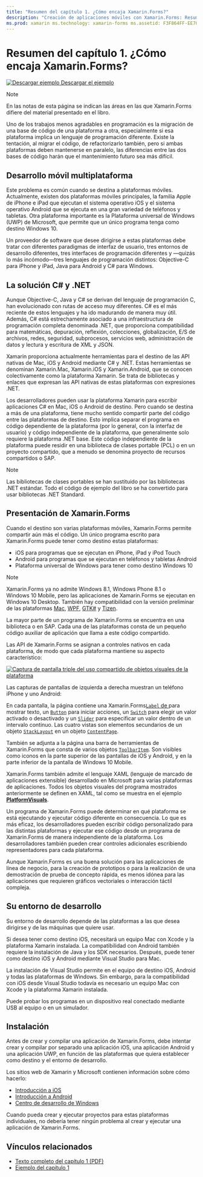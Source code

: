 ```yaml
---
title: "Resumen del capítulo 1. ¿Cómo encaja Xamarin.Forms?"
description: "Creación de aplicaciones móviles con Xamarin.Forms: Resumen del capítulo 1. ¿Cómo encaja Xamarin.Forms?"
ms.prod: xamarin ms.technology: xamarin-forms ms.assetid: F3F864FF-EE70-49D0-90D1-388889037625 author: davidbritch ms.author: dabritch ms.date: 07/19/2018 no-loc: [Xamarin.Forms, Xamarin.Essentials]
---
```


# <a name="summary-of-chapter-1-how-does-xamarinforms-fit-in"></a>Resumen del capítulo 1. ¿Cómo encaja Xamarin.Forms?

[![Descargar ejemplo](~/media/shared/download.png) Descargar el ejemplo](https://github.com/xamarin/xamarin-forms-book-samples/tree/master/Chapter01)

> [!NOTE]
> En las notas de esta página se indican las áreas en las que Xamarin.Forms difiere del material presentado en el libro.

Uno de los trabajos menos agradables en programación es la migración de una base de código de una plataforma a otra, especialmente si esa plataforma implica un lenguaje de programación diferente. Existe la tentación, al migrar el código, de refactorizarlo también, pero si ambas plataformas deben mantenerse en paralelo, las diferencias entre las dos bases de código harán que el mantenimiento futuro sea más difícil.

## <a name="cross-platform-mobile-development"></a>Desarrollo móvil multiplataforma

Este problema es común cuando se destina a plataformas móviles. Actualmente, existen dos plataformas móviles principales, la familia Apple de iPhone e iPad que ejecutan el sistema operativo iOS y el sistema operativo Android que se ejecuta en una gran variedad de teléfonos y tabletas. Otra plataforma importante es la Plataforma universal de Windows (UWP) de Microsoft, que permite que un único programa tenga como destino Windows 10.

Un proveedor de software que desee dirigirse a estas plataformas debe tratar con diferentes paradigmas de interfaz de usuario, tres entornos de desarrollo diferentes, tres interfaces de programación diferentes y &mdash;quizás lo más incómodo&mdash;tres lenguajes de programación distintos: Objective-C para iPhone y iPad, Java para Android y C# para Windows.

## <a name="the-c-and-net-solution"></a>La solución C# y .NET

Aunque Objective-C, Java y C# se derivan del lenguaje de programación C, han evolucionado con rutas de acceso muy diferentes. C# es el más reciente de estos lenguajes y ha ido madurando de manera muy útil. Además, C# está estrechamente asociado a una infraestructura de programación completa denominada .NET, que proporciona compatibilidad para matemáticas, depuración, reflexión, colecciones, globalización, E/S de archivos, redes, seguridad, subprocesos, servicios web, administración de datos y lectura y escritura de XML y JSON.

Xamarin proporciona actualmente herramientas para el destino de las API nativas de Mac, iOS y Android mediante C# y .NET. Estas herramientas se denominan Xamarin.Mac, Xamarin.iOS y Xamarin.Android, que se conocen colectivamente como la plataforma Xamarin. Se trata de bibliotecas y enlaces que expresan las API nativas de estas plataformas con expresiones .NET.

Los desarrolladores pueden usar la plataforma Xamarin para escribir aplicaciones C# en Mac, iOS o Android de destino. Pero cuando se destina a más de una plataforma, tiene mucho sentido compartir parte del código entre las plataformas de destino. Esto implica separar el programa en código dependiente de la plataforma (por lo general, con la interfaz de usuario) y código independiente de la plataforma, que generalmente solo requiere la plataforma .NET base. Este código independiente de la plataforma puede residir en una biblioteca de clases portable (PCL) o en un proyecto compartido, que a menudo se denomina proyecto de recursos compartidos o SAP.

> [!NOTE]
> Las bibliotecas de clases portables se han sustituido por las bibliotecas .NET estándar. Todo el código de ejemplo del libro se ha convertido para usar bibliotecas .NET Standard.

## <a name="introducing-xamarinforms"></a>Presentación de Xamarin.Forms

Cuando el destino son varias plataformas móviles, Xamarin.Forms permite compartir aún más el código. Un único programa escrito para Xamarin.Forms puede tener como destino estas plataformas:

- iOS para programas que se ejecutan en iPhone, iPad y iPod Touch
- Android para programas que se ejecutan en teléfonos y tabletas Android
- Plataforma universal de Windows para tener como destino Windows 10

> [!NOTE]
> Xamarin.Forms ya no admite Windows 8.1, Windows Phone 8.1 o Windows 10 Mobile, pero las aplicaciones de Xamarin.Forms se ejecutan en Windows 10 Desktop. También hay compatibilidad con la versión preliminar de las plataformas [Mac](~/xamarin-forms/platform/other/mac.md), [WPF](~/xamarin-forms/platform/other/wpf.md), [GTK#](~/xamarin-forms/platform/other/gtk.md) y [Tizen](~/xamarin-forms/platform/other/tizen.md).

La mayor parte de un programa de Xamarin.Forms se encuentra en una biblioteca o en SAP. Cada una de las plataformas consta de un pequeño código auxiliar de aplicación que llama a este código compartido.

Las API de Xamarin.Forms se asignan a controles nativos en cada plataforma, de modo que cada plataforma mantiene su aspecto característico:

[![Captura de pantalla triple del uso compartido de objetos visuales de la plataforma](images/ch01fg03-small.png "Controles de Xamarin.Forms en cada plataforma")](images/ch01fg03-large.png#lightbox "Controles de Xamarin.Forms en cada plataforma")

Las capturas de pantallas de izquierda a derecha muestran un teléfono iPhone y uno Android:

En cada pantalla, la página contiene una Xamarin.Forms[`Label` de ](xref:Xamarin.Forms.Label) para mostrar texto, un [`Button`](xref:Xamarin.Forms.Button) para iniciar acciones, un [`Switch`](xref:Xamarin.Forms.Switch) para elegir un valor activado o desactivado y un [`Slider`](xref:Xamarin.Forms.Slider) para especificar un valor dentro de un intervalo continuo. Las cuatro vistas son elementos secundarios de un objeto [`StackLayout`](xref:Xamarin.Forms.StackLayout) en un objeto [`ContentPage`](xref:Xamarin.Forms.ContentPage).

También se adjunta a la página una barra de herramientas de Xamarin.Forms que consta de varios objetos [`ToolbarItem`](xref:Xamarin.Forms.ToolbarItem). Son visibles como iconos en la parte superior de las pantallas de iOS y Android, y en la parte inferior de la pantalla de Windows 10 Mobile.

Xamarin.Forms también admite el lenguaje XAML (lenguaje de marcado de aplicaciones extensible) desarrollado en Microsoft para varias plataformas de aplicaciones. Todos los objetos visuales del programa mostrados anteriormente se definen en XAML, tal como se muestra en el ejemplo [**PlatformVisuals**](https://github.com/xamarin/xamarin-forms-book-samples/tree/master/Chapter01/PlatformVisuals).

Un programa de Xamarin.Forms puede determinar en qué plataforma se está ejecutando y ejecutar código diferente en consecuencia. Lo que es más eficaz, los desarrolladores pueden escribir código personalizado para las distintas plataformas y ejecutar ese código desde un programa de Xamarin.Forms de manera independiente de la plataforma. Los desarrolladores también pueden crear controles adicionales escribiendo representadores para cada plataforma.

Aunque Xamarin.Forms es una buena solución para las aplicaciones de línea de negocio, para la creación de prototipos o para la realización de una demostración de prueba de concepto rápida, es menos idónea para las aplicaciones que requieren gráficos vectoriales o interacción táctil compleja.

## <a name="your-development-environment"></a>Su entorno de desarrollo

Su entorno de desarrollo depende de las plataformas a las que desea dirigirse y de las máquinas que quiere usar.

Si desea tener como destino iOS, necesitará un equipo Mac con Xcode y la plataforma Xamarin instalada. La compatibilidad con Android también requiere la instalación de Java y los SDK necesarios. Después, puede tener como destino iOS y Android mediante Visual Studio para Mac.

La instalación de Visual Studio permite en el equipo de destino iOS, Android y todas las plataformas de Windows. Sin embargo, para la compatibilidad con iOS desde Visual Studio todavía es necesario un equipo Mac con Xcode y la plataforma Xamarin instalada.

Puede probar los programas en un dispositivo real conectado mediante USB al equipo o en un simulador.

## <a name="installation"></a>Instalación

Antes de crear y compilar una aplicación de Xamarin.Forms, debe intentar crear y compilar por separado una aplicación iOS, una aplicación Android y una aplicación UWP, en función de las plataformas que quiera establecer como destino y el entorno de desarrollo.

Los sitios web de Xamarin y Microsoft contienen información sobre cómo hacerlo:

- [Introducción a iOS](~/ios/get-started/index.md)
- [Introducción a Android](~/android/get-started/index.md)
- [Centro de desarrollo de Windows](https://dev.windows.com)

Cuando pueda crear y ejecutar proyectos para estas plataformas individuales, no debería tener ningún problema al crear y ejecutar una aplicación de Xamarin.Forms.

## <a name="related-links"></a>Vínculos relacionados

- [Texto completo del capítulo 1 (PDF)](https://download.xamarin.com/developer/xamarin-forms-book/XamarinFormsBook-Ch01-Apr2016.pdf)
- [Ejemplo del capítulo 1](https://github.com/xamarin/xamarin-forms-book-samples/tree/master/Chapter01)
